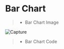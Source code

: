 # Bar Chart

>* Bar Chart Image

![Capture](https://github.com/ask0111/Intenshive-projects/assets/88626935/8abffea3-942d-4a2c-aec0-0c0eaee8bde1)


>* Bar Chart Code
<html>

<head>
    <meta charset="UTF-8">
    <title>Bar chart</title>
    <style>
        /* CSS styles for the bar chartBox */
        .chartBox {
            width: 500px;
            height: 300px;
            border: 1px solid #ccc;
            margin: 20px auto;
            padding: 40px;
            font-size: 12px;
        }

        .bar {
            fill: steelblue;
        }

        .bar:hover {
            fill: orange;
        }

        
    </style>
</head>

<body>
    <div class="chartBox"></div>

    <script src="https://d3js.org/d3.v7.min.js"></script>
    <script>
        // Sample data
        const data = [
            { year: "2011", value: 45 },
            { year: "2012", value: 47 },
            { year: "2013", value: 52 },
            { year: "2014", value: 70 },
            { year: "2015", value: 75 },
            { year: "2016", value: 78 }
        ];

        // Dimensions
        const width = 500, height = 300, 
        margin = { top: 20, right: 20, bottom: 30, left: 40 }, 
        chartBoxWidth = width - margin.left - margin.right, 
        chartBoxHeight = height - margin.top - margin.bottom;

        // SVG container
        const svg = d3.select(".chartBox")
            .append("svg")
            .attr("width", width)
            .attr("height", height);

        // chartBox group
        const chartBox = svg.append("g")
            .attr("transform", `translate(${margin.left}, ${margin.top})`);

        // scales
        const xScale = d3.scaleBand()
            .range([0, chartBoxWidth])
            .padding(0.1)
            .domain(data.map((d) => d.year));

        const yScale = d3.scaleLinear()
            .range([chartBoxHeight, 0])
            .domain([0, d3.max(data, (d) => d.value)]);

        // bars
        chartBox.selectAll(".bar")
            .data(data)
            .enter()
            .append("rect")
            .attr("class", "bar")
            .attr("x", (d) => xScale(d.year))
            .attr("y", (d) => yScale(d.value))
            .attr("width", xScale.bandwidth())
            .attr("height", (d) => chartBoxHeight - yScale(d.value));

        // x-axis
        chartBox.append("g")
            .attr("class", "axis-x")
            .attr("transform", `translate(0, ${chartBoxHeight})`)
            .call(d3.axisBottom(xScale));

        // y-axis
        chartBox.append("g")
            .attr("class", "axis-y")
            .call(d3.axisLeft(yScale));

        // chartBox title
        chartBox.append("text")
            .attr("x", chartBoxWidth / 2)
            .attr("y", -margin.top / 2)
            .attr("text-anchor", "middle")
            .text("Bar chart");
    </script>
</body>

</html>
